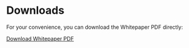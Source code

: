 # Downloads

For your convenience, you can download the Whitepaper PDF directly:

[Download Whitepaper PDF](https://github.com/zondeth/docs/blob/main/whitepaper/whitepaper.pdf) 